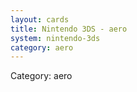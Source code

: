 ```yaml
---
layout: cards
title: Nintendo 3DS - aero
system: nintendo-3ds
category: aero
---
```

<div class="alert alert-secondary mb-4"><span class="i18n innerHTML-category">Category: </span><span class="i18n innerHTML-cat-aero">aero</span></div>
